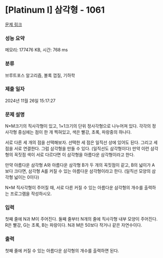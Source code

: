 # [Platinum I] 삼각형 - 1061 

[문제 링크](https://www.acmicpc.net/problem/1061) 

### 성능 요약

메모리: 177476 KB, 시간: 768 ms

### 분류

브루트포스 알고리즘, 볼록 껍질, 기하학

### 제출 일자

2024년 11월 26일 15:17:27

### 문제 설명

<p>N×M크기의 직사각형이 있고, 1×1크기의 단위 정사각형으로 나누어져 있다. 각각의 정사각형 중심에는 점이 한 개 찍혀있고, 색은 빨강, 초록, 파랑중의 하나다.</p>

<p>서로 다른 세 개의 점을 선택해보자. 선택한 세 점은 일직선 상에 있어도 된다. 그리고 세 점을 서로 연결한다. 그럼 삼각형을 만들 수 있다. (일직선도 삼각형이다) 만약 이런 삼각형의 꼭짓점 색이 서로 다르다면 이 삼각형을 아름다운 삼각형이라고 한다.</p>

<p>만약 아름다운 삼각형 A와 아름다운 삼각형 B가 두 개의 꼭짓점이 같고, B의 넓이가 A보다 크다면, 삼각형 A를 커질 수 있는 아름다운 삼각형이라고 한다. (일직선 모양의 삼각형 넓이는 0이다)</p>

<p>N×M 직사각형이 주어질 때, 서로 다른 커질 수 있는 아름다운 삼각형의 개수를 출력하는 프로그램을 작성하시오.</p>

### 입력 

 <p>첫째 줄에 N과 M이 주어진다. 둘째 줄부터 N개의 줄에 직사각형 내부 모양이 주어진다. R은 빨강, G는 초록, B는 파랑이다. N과 M은 50보다 작거나 같은 자연수이다.</p>

### 출력 

 <p>첫째 줄에 커질 수 있는 아름다운 삼각형의 개수를 출력하면 된다.</p>

